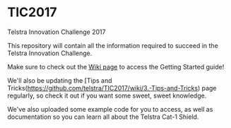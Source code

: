 # TIC2017
Telstra Innovation Challenge 2017

This repository will contain all the information required to succeed in the Telstra Innovation Challenge.

Make sure to check out the [Wiki page](https://github.com/telstra/TIC2017/wiki) to access the Getting Started guide!

We'll also be updating the [Tips and Tricks\(https://github.com/telstra/TIC2017/wiki/3.-Tips-and-Tricks) page regularly, so check it out if you want some sweet, sweet knowledge.

We've also uploaded some example code for you to access, as well as documentation so you can learn all about the Telstra Cat-1 Shield.
